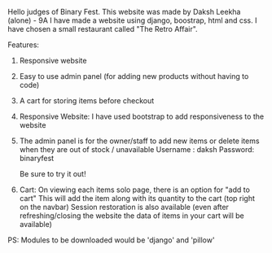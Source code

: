 Hello judges of Binary Fest.
This website was made by Daksh Leekha (alone) - 9A
I have made a website using django, boostrap, html and css. 
I have chosen a small restaurant called "The Retro Affair".

Features:
1. Responsive website
2. Easy to use admin panel (for adding new products without having to code)
3. A cart for storing items before checkout

1. Responsive Website:
    I have used bootstrap to add responsiveness to the website

2. The admin panel is for the owner/staff to add new items or delete items when they are out of stock / unavailable
    Username : daksh
    Password: binaryfest

    Be sure to try it out!

3. Cart:
    On viewing each items solo page, there is an option for "add to cart"
    This will add the item along with its quantity to the cart (top right on the navbar)
    Session restoration is also available (even after refreshing/closing the website the data of items in your cart will be available)

PS: Modules to be downloaded would be 'django' and 'pillow'